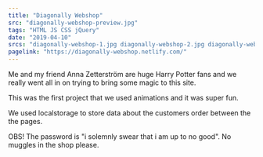```yaml
---
title: "Diagonally Webshop"
src: "diagonally-webshop-preview.jpg"
tags: "HTML JS CSS jQuery"
date: "2019-04-10"
srcs: "diagonally-webshop-1.jpg diagonally-webshop-2.jpg diagonally-webshop-3.jpg"
pagelink: "https://diagonally-webshop.netlify.com/"
---
```

Me and my friend Anna Zetterström are huge Harry Potter fans and we really went all in on trying to bring some magic to this site.

This was the first project that we used animations and it was super fun.

We used localstorage to store data about the customers order between the the pages. 

OBS! The password is "i solemnly swear that i am up to no good". No muggles in the shop please.





